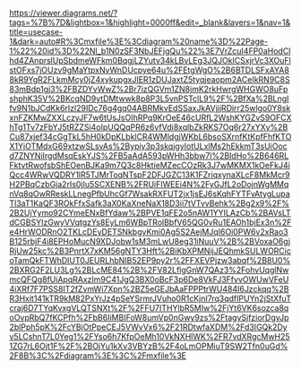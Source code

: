 https://viewer.diagrams.net/?tags=%7B%7D&lightbox=1&highlight=0000ff&edit=_blank&layers=1&nav=1&title=usecase-1&dark=auto#R%3Cmxfile%3E%3Cdiagram%20name%3D%22Page-1%22%20id%3D%22Nl_b1N0zSF3NbJEFjgQu%22%3E7VrZcuI4FP0aHodClhd4ZAnprslUpSbdmeWFkm0BqgjLZYutv34kLBvLEg3JQJOkICSxjrVc3XOuFlstOFxs7jOUzv9gMaYtpxNvWnDUcpye64u%2FEtgWgO%2B6BTDLSFxAYA88kR9YgR2FLkmMcy0jZ4xykupgxJIER1zDUJaxtZ5tyqjeaopm2ACeIkRN9C8S83mBdp1gj3%2FBZDYvWwZ%2Br7izQGVm1ZN8jmK2rkHwrgWHGWO8uFpshphK35V%2BKcqND9ytDMtwwk8p8P3L5vnPSTclL9%2F%2BfXa%2BLngIfv9N1bJCdKk6rIzl29IDc76g4gq04ABRMkvEdSSaxJkAVjjjRDirr25wlgo0Y8skxnFZKMwZXXLczyJF7w6tUsJsOIhRPq9KrOeE46cURfL2WshKYGZvS9OFCXhTg1Tv7zFbYJ5tRZZSi4oIpUQQqPR6z6vfVdi8xqlbZkRKS7Oq6r27xYXy%2BCu87xjef34cGgTkL5hH0kDpKLbklCR4WMldgjWKbL6bsoSXrnfKtKpfFhfKTOX1YjOTMdxG69xtzwSLsvAs%2Bypiy3p3skqjgyIotULxlMs2hEkkmT3sUiOocd7ZNYNiIrgdMsqEskYJS%2FB5aAdA593pWHh3bbw7l%2BIdHo%2B646RLFktvtRwofsbShEOenBJKa9m7Q3c8HktieMZecCOzRk3J7wMKMX1kOeFkJ4iQcc4WRwVQDRY1lR5TJMrToqNTspF2DFJGZC13K1FZriqxynaXLcF8MkMcr9H2PBqCzbGja2rIs0jIu5SCXENB%2FRUiFIWEEi4N%2FyGJfL2oDojnWgMMqnVq8qOwRReskLLnegPfbUhcGf7WsakRXFUT2jx1jsEJ6sKqhFYTFvAtygLupaTl3aT1KaQF3ROkFfxSafk3aX0KaXneNaX18D3ii7tVTvvBehk%2Bg2x9%2F%2B2UjYymo92CYmeENxBfYdaw%2BPVE1qFE2o5nAW1YYILAzCb%2BAVsLTdCGBSYIzGwyVVqtgzYs8EyLm6WBpTRolBbfV65QG0vRu1EAOh1bjEx3n%2Fe4HrWODRnO2TKLcDEyDETSNkbgyKmi0Ag5S2AejMJqI6Oi0PW6v2xRao3B125rbjF4i8EPHoMucN9XDJobw1sM3mLwU8eg31iNuuV%2B%2BVoxaO6gjRjUw25kc%2B3PnrtX7xKM56gNTY3Hft%2BiKbXPMNijJEQhmkSULWORCicoTamQkFTWhDIUT0JEURLhbNIB52EP9py2r%2FFXEVPjzw3abqf%2B8U0%2BXRG2F2LU3Lg%2BLcME84%2B%2FV82LflgGnW7QAz3%2FohvUqglNwmcQFQg8fUiApqRAxzIm9C41JgQ3BX0oBcF3p6De8VkFJ3FfvvOWUwVFeU4iXRf7F7PSS8IT2fZvmWi7Xpn%2BZ5eGEJbAaFPPPtrWU484I6Jzckqq%2BR3Hxit141kTR9kM82PxYrJz4pSeYSrmrJVuho0R1cKjnI7rq3qdfIPUYn2jStXfuTcraj6D7TYqKvxgVLQTSNXt%2F%2FFU7ITHYlbR5MIw%2FjYt6VK6sozca8qoOvpRbQ7fKCPfh%2FbB6IiMBIFoW8umVp0nGwy9zs%2FtagySjfziorDgvJp2blPph5pK%2FcYBjOtPpeCEJ5VWvVx6%2F21RDtwfaXDM%2Fd3IGQk2Dyv5LCshnT7L0Yeg1%2FYso6h7KfpOeMh10VkNXHlWK%2FR7vdXRgcMwH251ZG7rL6Ojt1F%2F%2BOjYu1kXv3VBYzB%2F4oLmOPMiuT9SW2Tfn0uGd%2F8B%3C%2Fdiagram%3E%3C%2Fmxfile%3E

